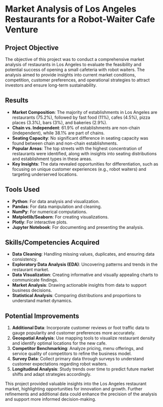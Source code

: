 # Market Analysis of Los Angeles Restaurants for a Robot-Waiter Cafe Venture

## Project Objective
The objective of this project was to conduct a comprehensive market analysis of restaurants in Los Angeles to evaluate the feasibility and potential success of opening a small cafeteria with robot waiters. The analysis aimed to provide insights into current market conditions, competition, customer preferences, and operational strategies to attract investors and ensure long-term sustainability.

## Results
- **Market Composition**: The majority of establishments in Los Angeles are restaurants (75.2%), followed by fast food (11%), cafes (4.5%), pizza places (3.3%), bars (3%), and bakeries (2.9%).
- **Chain vs. Independent**: 61.9% of establishments are non-chain (independent), while 38.1% are part of chains.
- **Seating Capacity**: No significant difference in seating capacity was found between chain and non-chain establishments.
- **Popular Areas**: The top streets with the highest concentration of restaurants were identified, along with insights into seating distributions and establishment types in these areas.
- **Key Insights**: The data revealed opportunities for differentiation, such as focusing on unique customer experiences (e.g., robot waiters) and targeting underserved locations.

## Tools Used
- **Python**: For data analysis and visualization.
- **Pandas**: For data manipulation and cleaning.
- **NumPy**: For numerical computations.
- **Matplotlib/Seaborn**: For creating visualizations.
- **Plotly**: For interactive plots.
- **Jupyter Notebook**: For documenting and presenting the analysis.

## Skills/Competencies Acquired
- **Data Cleaning**: Handling missing values, duplicates, and ensuring data consistency.
- **Exploratory Data Analysis (EDA)**: Uncovering patterns and trends in the restaurant market.
- **Data Visualization**: Creating informative and visually appealing charts to communicate findings.
- **Market Analysis**: Drawing actionable insights from data to support business decisions.
- **Statistical Analysis**: Comparing distributions and proportions to understand market dynamics.

## Potential Improvements
1. **Additional Data**: Incorporate customer reviews or foot traffic data to gauge popularity and customer preferences more accurately.
2. **Geospatial Analysis**: Use mapping tools to visualize restaurant density and identify optimal locations for the new cafe.
3. **Competitor Benchmarking**: Analyze pricing, menu offerings, and service quality of competitors to refine the business model.
4. **Survey Data**: Collect primary data through surveys to understand customer expectations regarding robot waiters.
5. **Longitudinal Analysis**: Study trends over time to predict future market shifts and adapt strategies accordingly.

This project provided valuable insights into the Los Angeles restaurant market, highlighting opportunities for innovation and growth. Further refinements and additional data could enhance the precision of the analysis and support more informed decision-making.